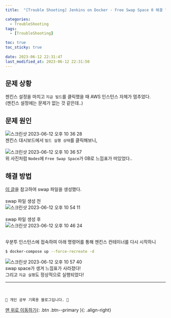 ```yaml
---
title:  "[Trouble Shooting] Jenkins on Docker - Free Swap Space 0 해결 "

categories:
  - TroubleShooting
tags:
  - [TroubleShooting]

toc: true
toc_sticky: true
 
date: 2023-06-12 22:31:47
last_modified_at: 2023-06-12 22:31:50
---
```


## 문제 상황
젠킨스 설정을 마치고 `지금 빌드`를 클릭했을 때 AWS 인스턴스 자체가 멈추었다.<br>
(젠킨스 설정에는 문제가 없는 것 같은데..)

## 문제 원인
![스크린샷 2023-06-12 오후 10 36 28](https://github.com/minju412/jenkins-test/assets/59405576/99edc59b-25a3-42e0-9339-47413687ccf2)<br>
젠킨스 대시보드에서 `빌드 실행 상태`를 클릭해보니,<br><br>
![스크린샷 2023-06-12 오후 10 36 57](https://github.com/minju412/jenkins-test/assets/59405576/29d35801-bae6-4059-bfe5-6f7b9a780ba4)<br>
위 사진처럼 `Nodes`에 `Free Swap Space`가 0B로 느낌표가 떠있었다..

## 해결 방법
[이 글](https://minju412.github.io/docker/8/#naem-server-%EC%BB%A8%ED%85%8C%EC%9D%B4%EB%84%88-%EA%B8%B0%EB%8F%99-%EC%8B%9C-mysql-%EC%BB%A8%ED%85%8C%EC%9D%B4%EB%84%88%EA%B0%80-%EC%A2%85%EB%A3%8C%EB%90%98%EB%8A%94-%EB%AC%B8%EC%A0%9C)을 참고하여 swap 파일을 생성했다.<br><br>
swap 파일 생성 전<br>
![스크린샷 2023-06-12 오후 10 54 11](https://github.com/minju412/jenkins-test/assets/59405576/85983856-f383-475b-8782-3be98c663fb7)<br><br>
swap 파일 생성 후<br>
![스크린샷 2023-06-12 오후 10 46 24](https://github.com/minju412/jenkins-test/assets/59405576/8db18ce8-1dd9-4ec3-8b28-944f6a299377)<br><br>

우분투 인스턴스에 접속하여 아래 명령어를 통해 젠킨스 컨테이너를 다시 시작하니
```bash
$ docker-compose up --force-recreate -d
```
![스크린샷 2023-06-12 오후 10 57 40](https://github.com/minju412/jenkins-test/assets/59405576/febed1cb-75dd-4c3b-a35d-40c9866e5e07)<br>
swap space가 생겨 느낌표가 사라졌다!<br>
그리고 `지금 실행`도 정상적으로 실행되었다!











***
<br>

    💛 개인 공부 기록용 블로그입니다. 👻

[맨 위로 이동하기](#){: .btn .btn--primary }{: .align-right}